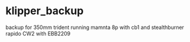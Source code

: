 # klipper_backup
backup for 350mm trident running mamnta 8p with cb1 and stealthburner rapido CW2 with EBB2209
